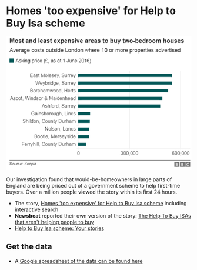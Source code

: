 # Homes 'too expensive' for Help to Buy Isa scheme

![](https://raw.githubusercontent.com/BBC-Data-Unit/helptobuy/master/2bedhousechart.png)

Our investigation found that would-be-homeowners in large parts of England are being priced out of a government scheme to help first-time buyers. Over a million people viewed the story within its first 24 hours.

* The story, [Homes 'too expensive' for Help to Buy Isa scheme](http://www.bbc.co.uk/news/uk-england-36424548) including interactive search
* **Newsbeat** reported their own version of the story: [The Help To Buy ISAs that aren't helping people to buy](http://www.bbc.co.uk/newsbeat/article/36575795/the-help-to-buy-isas-that-arent-helping-people-to-buy)
* [Help to Buy Isa scheme: Your stories](http://www.bbc.co.uk/news/uk-england-36576068)

## Get the data

* A [Google spreadsheet of the data can be found here](https://docs.google.com/spreadsheets/d/1rBf9a3ZU1ecyCxK_jUhmjt2n8cRIvBqoQ5zwl7xs0Oo/edit#gid=0)
